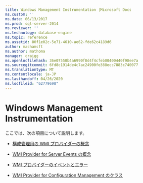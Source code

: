 ```yaml
---
title: Windows Management Instrumentation |Microsoft Docs
ms.custom: ''
ms.date: 06/13/2017
ms.prod: sql-server-2014
ms.reviewer: ''
ms.technology: database-engine
ms.topic: reference
ms.assetid: 80f1e02c-5e71-4610-ae62-fde62c4189d6
author: mashamsft
ms.author: mathoma
manager: craigg
ms.openlocfilehash: 36e07550b4a6990f8d4f4cfeb00400440f98ee7a
ms.sourcegitcommit: 6fd8c1914de4c7ac24900fe388ecc7883c740077
ms.translationtype: MT
ms.contentlocale: ja-JP
ms.lasthandoff: 04/26/2020
ms.locfileid: "62779698"
---
```

# <a name="windows-management-instrumentation"></a>Windows Management Instrumentation
  ここでは、次の項目について説明します。  
  
-   [構成管理用の WMI プロバイダーの概念](../../relational-databases/wmi-provider-configuration/wmi-provider-for-configuration-management.md)  
  
-   [WMI Provider for Server Events の概念](../../relational-databases/wmi-provider-server-events/wmi-provider-for-server-events-concepts.md)  
  
-   [WMI プロバイダーのイベントとエラー](../../relational-databases/native-client-ole-db-errors/errors.md)  
  
-   [WMI Provider for Configuration Management のクラス](../../relational-databases/wmi-provider-configuration-classes/wmi-provider-for-configuration-management-classes.md)  
  
  
